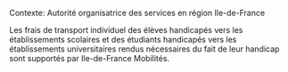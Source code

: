 Contexte: Autorité organisatrice des services en région Ile-de-France

Les frais de transport individuel des élèves handicapés vers les établissements scolaires et des étudiants handicapés vers les établissements universitaires rendus nécessaires du fait de leur handicap sont supportés par Ile-de-France Mobilités.